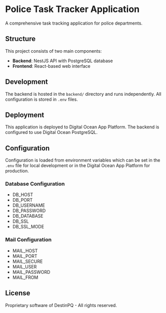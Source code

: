 # Police Task Tracker Application

A comprehensive task tracking application for police departments.

## Structure

This project consists of two main components:

- **Backend**: NestJS API with PostgreSQL database
- **Frontend**: React-based web interface

## Development

The backend is hosted in the `backend/` directory and runs independently. All configuration is stored in `.env` files.

## Deployment

This application is deployed to Digital Ocean App Platform. The backend is configured to use Digital Ocean PostgreSQL.

## Configuration

Configuration is loaded from environment variables which can be set in the `.env` file for local development or in the Digital Ocean App Platform for production.

### Database Configuration
- DB_HOST
- DB_PORT
- DB_USERNAME
- DB_PASSWORD
- DB_DATABASE
- DB_SSL
- DB_SSL_MODE

### Mail Configuration
- MAIL_HOST
- MAIL_PORT
- MAIL_SECURE
- MAIL_USER
- MAIL_PASSWORD
- MAIL_FROM

## License

Proprietary software of DestinPQ - All rights reserved. 